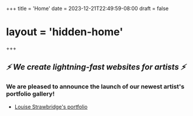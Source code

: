 +++
title = 'Home'
date = 2023-12-21T22:49:59-08:00
draft = false
# layout = 'hidden-home'
+++

## _⚡ We create lightning-fast websites for artists ⚡_

### We are pleased to announce the launch of our newest artist's portfolio gallery!

- [Louise Strawbridge's portfolio](https://www.louisestrawbridge.com)